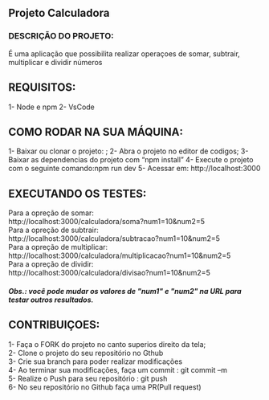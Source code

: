 ## Projeto Calculadora
### DESCRIÇÃO DO PROJETO:
É uma aplicação que possibilita realizar operaçoes de somar, subtrair, multiplicar e dividir números
## REQUISITOS:
1-	Node e npm
2-	VsCode
## COMO RODAR NA SUA MÁQUINA:
1-	Baixar ou clonar o projeto:  ;
2-	Abra o projeto no editor de codigos;
3-	Baixar as dependencias do projeto com “npm install”
4-	Execute o projeto com o seguinte comando:npm run dev
5-	Acessar em: http://localhost:3000
## EXECUTANDO OS TESTES:
Para a opreção de somar: <br>
http://localhost:3000/calculadora/soma?num1=10&num2=5 <br>
Para a opreção de subtrair: <br>
http://localhost:3000/calculadora/subtracao?num1=10&num2=5 <br>
Para a opreção de multiplicar: <br>
http://localhost:3000/calculadora/multiplicacao?num1=10&num2=5 <br>
Para a opreção de dividir: <br>
http://localhost:3000/calculadora/divisao?num1=10&num2=5 <br>
##### Obs.: você pode mudar os valores de "num1" e "num2" na URL para testar outros resultados.
## CONTRIBUIÇOES:
1-	Faça o FORK do projeto no canto superios direito da tela; <br>
2-	Clone o projeto do seu repositório no Gthub <br>
3-	Crie sua branch para poder realizar modificações <br>
4-	Ao terminar sua modificações, faça um commit : git commit –m <br>
5-	Realize o Push para seu repositório : git push <br>
6-	No seu repositório no Github faça uma PR(Pull request) <br>
